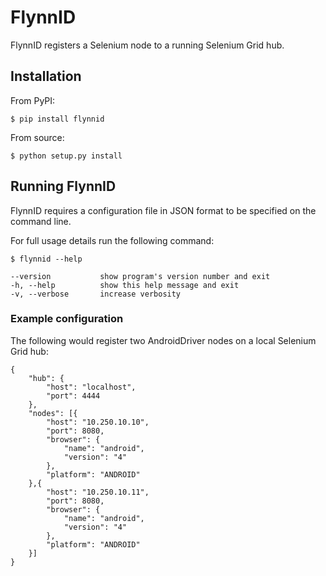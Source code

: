 FlynnID
=======

FlynnID registers a Selenium node to a running Selenium Grid hub.

Installation
------------

From PyPI:

    $ pip install flynnid

From source:

    $ python setup.py install

Running FlynnID
---------------

FlynnID requires a configuration file in JSON format to be specified on the command line.

For full usage details run the following command:

    $ flynnid --help

    --version           show program's version number and exit
    -h, --help          show this help message and exit
    -v, --verbose       increase verbosity

### Example configuration

The following would register two AndroidDriver nodes on a local Selenium Grid hub:

    {
        "hub": {
            "host": "localhost",
            "port": 4444
        },
        "nodes": [{
            "host": "10.250.10.10",
            "port": 8080,
            "browser": {
                "name": "android",
                "version": "4"
            },
            "platform": "ANDROID"
        },{
            "host": "10.250.10.11",
            "port": 8080,
            "browser": {
                "name": "android",
                "version": "4"
            },
            "platform": "ANDROID"
        }]
    }
